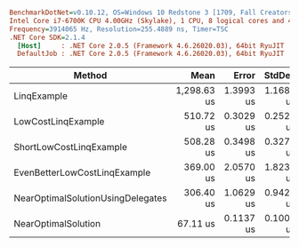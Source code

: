 ``` ini

BenchmarkDotNet=v0.10.12, OS=Windows 10 Redstone 3 [1709, Fall Creators Update] (10.0.16299.214)
Intel Core i7-6700K CPU 4.00GHz (Skylake), 1 CPU, 8 logical cores and 4 physical cores
Frequency=3914065 Hz, Resolution=255.4889 ns, Timer=TSC
.NET Core SDK=2.1.4
  [Host]     : .NET Core 2.0.5 (Framework 4.6.26020.03), 64bit RyuJIT
  DefaultJob : .NET Core 2.0.5 (Framework 4.6.26020.03), 64bit RyuJIT


```
|                            Method |        Mean |     Error |    StdDev | Scaled | ScaledSD |    Gen 0 | Allocated |
|---------------------------------- |------------:|----------:|----------:|-------:|---------:|---------:|----------:|
|                       LinqExample | 1,298.63 us | 1.3993 us | 1.1685 us |  19.35 |     0.03 | 457.0313 | 1920000 B |
|                LowCostLinqExample |   510.72 us | 0.3029 us | 0.2529 us |   7.61 |     0.01 |        - |       0 B |
|           ShortLowCostLinqExample |   508.28 us | 0.3498 us | 0.3272 us |   7.57 |     0.01 |        - |       0 B |
|      EvenBetterLowCostLinqExample |   369.00 us | 2.0570 us | 1.8235 us |   5.50 |     0.03 |        - |       0 B |
| NearOptimalSolutionUsingDelegates |   306.40 us | 1.0629 us | 0.9423 us |   4.57 |     0.02 |        - |       0 B |
|               NearOptimalSolution |    67.11 us | 0.1137 us | 0.1008 us |   1.00 |     0.00 |        - |       0 B |
